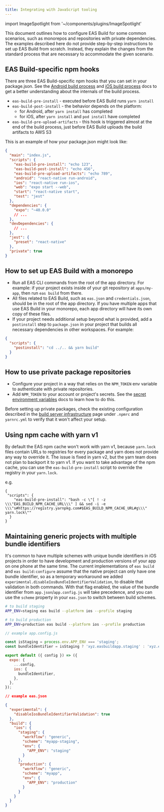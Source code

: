 ```yaml
---
title: Integrating with JavaScript tooling
---
```


import ImageSpotlight from '~/components/plugins/ImageSpotlight'

This document outlines how to configure EAS Build for some common scenarios, such as monorepos and repositories with private dependencies. The examples described here do not provide step-by-step instructions to set up EAS Build from scratch. Instead, they explain the changes from the standard process that are necessary to accommodate the given scenario.

## EAS Build-specific npm hooks

There are three EAS Build-specific npm hooks that you can set in your package.json. See the [Android build process](android-builds.md) and [iOS build process](ios-builds.md) docs to get a better understanding about the internals of the build process.

- `eas-build-pre-install` - executed before EAS Build runs `yarn install`
- `eas-build-post-install` - the behavior depends on the platform:
  - for Android, after `yarn install` has completed
  - for iOS, after `yarn install` and `pod install` have completed
- `eas-build-pre-upload-artifacts` - this hook is triggered almost at the end of the build process, just before EAS Build uploads the build artifacts to AWS S3

This is an example of how your package.json might look like:

```json
{
  "main": "index.js",
  "scripts": {
    "eas-build-pre-install": "echo 123",
    "eas-build-post-install": "echo 456",
    "eas-build-pre-upload-artifacts": "echo 789",
    "android": "react-native run-android",
    "ios": "react-native run-ios",
    "web": "expo start --web",
    "start": "react-native start",
    "test": "jest"
  },
  "dependencies": {
    "expo": "~40.0.0"
    // ...
  },
  "devDependencies": {
    // ...
  },
  "jest": {
    "preset": "react-native"
  },
  "private": true
}
```

## How to set up EAS Build with a monorepo

- Run all EAS CLI commands from the root of the app directory. For example: if your project exists inside of your git repository at `apps/my-app`, then run `eas build` from there.
- All files related to EAS Build, such as `eas.json` and `credentials.json`, should be in the root of the app directory. If you have multiple apps that use EAS Build in your monorepo, each app directory will have its own copy of these files.
- If your project needs additional setup beyond what is provided, add a `postinstall` step to `package.json` in your project that builds all necessary dependencies in other workspaces. For example:

```json
{
  "scripts": {
    "postinstall": "cd ../.. && yarn build"
  }
}
```

## How to use private package repositories

- Configure your project in a way that relies on the `NPM_TOKEN` env variable to authenticate with private repositories.
- Add `NPM_TOKEN` to your account or project's secrets. See the [secret environment variables](/build-reference/variables/#using-secrets-in-environment-variables) docs to learn how to do this.

<ImageSpotlight alt="Secret creation UI filled" src="/static/images/eas-build/environment-secrets/secrets-create-filled.png" />

Before setting up private packages, check the existing configuration described in the [build server infrastructure](/build-reference/infrastructure) page under `.npmrc` and `yarnrc.yml` to verify that it won't affect your setup.

## Using npm cache with yarn v1

By default the EAS npm cache won't work with yarn v1, because `yarn.lock` files contain URLs to registries for every package and yarn does not provide any way to override it. The issue is fixed in yarn v2, but the yarn team does not plan to backport it to yarn v1. If you want to take advantage of the npm cache, you can use the `eas-build-pre-install` script to override the registry in your `yarn.lock`.

e.g.

```
{
 "scripts": {
    "eas-build-pre-install": "bash -c \"[ ! -z \\\"EAS_BUILD_NPM_CACHE_URL\\\" ] && sed -i -e \\\"s#https://registry.yarnpkg.com#$EAS_BUILD_NPM_CACHE_URL#g\\\" yarn.lock\""
  }
}
```

## Maintaining generic projects with multiple bundle identifiers

It's common to have multiple schemes with unique bundle identifiers in iOS projects in order to have development and production versions of your app on one phone at the same time. The current implementations of `eas build` and `eas build:configure` assume that the native project can only have one bundle identifier, so as a temporary workaround we added `experimental.disableIosBundleIdentifierValidation`, to disable that validation in both commands. With that flag enabled, the value of the bundle identifier from `app.json`/`app.config.js` will take precedence, and you can use the `scheme` property in your `eas.json` to switch between build schemes.

```bash
# to build staging
APP_ENV=staging eas build --platform ios --profile staging

# to build production
APP_ENV=production eas build --platform ios --profile production
```

```js
// example app.config.js

const isStaging = process.env.APP_ENV === 'staging';
const bundleIdentifier = isStaging ? 'xyz.easbuildapp.staging' : 'xyz.easbuildapp';

export default ({ config }) => ({
  expo: {
    ...config,
    ios: {
      bundleIdentifier,
    },
  },
});
```

```json
// example eas.json

{
  "experimental": {
    "disableIosBundleIdentifierValidation": true
  },
  "build": {
    "ios": {
      "staging": {
        "workflow": "generic",
        "scheme": "myapp-staging",
        "env": {
          "APP_ENV": "staging"
        }
      },
      "production": {
        "workflow": "generic",
        "scheme": "myapp",
        "env": {
          "APP_ENV": "production"
        }
      }
    }
  }
}
```
